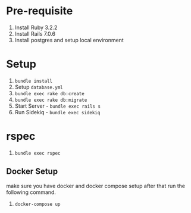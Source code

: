 # Pre-requisite

1. Install Ruby 3.2.2
2. Install Rails 7.0.6
3. Install postgres and setup local environment

# Setup

1. `bundle install`
2. Setup `database.yml`
3. `bundle exec rake db:create`
4. `bundle exec rake db:migrate`
5. Start Server - `bundle exec rails s`
6. Run Sidekiq - `bundle exec sidekiq`

# rspec

1. `bundle exec rspec`


## Docker Setup

make sure you have docker and docker compose setup
after that run the following command.

1. `docker-compose up`
